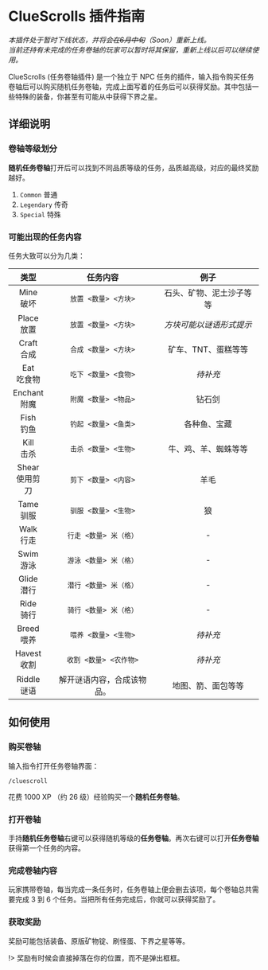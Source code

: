 # ClueScrolls 插件指南

*本插件处于暂时下线状态，并将会~~在6月中旬~~（Soon）重新上线。<br>当前还持有未完成的任务卷轴的玩家可以暂时将其保留，重新上线以后可以继续使用。*

ClueScrolls (任务卷轴插件) 是一个独立于 NPC 任务的插件，输入指令购买任务卷轴后可以购买随机任务卷轴，完成上面写着的任务后可以获得奖励。其中包括一些特殊的装备，你甚至有可能从中获得下界之星。

## 详细说明

### 卷轴等级划分

**随机任务卷轴**打开后可以找到不同品质等级的任务，品质越高级，对应的最终奖励越好。

1. `Common` 普通
2. `Legendary` 传奇
3. `Special` 特殊

### 可能出现的任务内容

任务大致可以分为几类：

|       类型        |          任务内容          |           例子           |
| :---------------: | :------------------------: | :----------------------: |
|   Mine<br>破坏    |    `放置 <数量> <方块>`    | 石头、矿物、泥土沙子等等 |
|   Place<br>放置   |    `放置 <数量> <方块>`    | *方块可能以谜语形式提示* |
|   Craft<br>合成   |    `合成 <数量> <方块>`    |   矿车、TNT、蛋糕等等    |
|   Eat<br>吃食物   |    `吃下 <数量> <食物>`    |         *待补充*         |
|  Enchant<br>附魔  |    `附魔 <数量> <物品>`    |          钻石剑          |
|   Fish<br>钓鱼    |    `钓起 <数量> <鱼类>`    |       各种鱼、宝藏       |
|   Kill<br>击杀    |    `击杀 <数量> <生物>`    |   牛、鸡、羊、蜘蛛等等   |
| Shear<br>使用剪刀 |    `剪下 <数量> <内容>`    |           羊毛           |
|   Tame<br>驯服    |    `驯服 <数量> <生物>`    |            狼            |
|   Walk<br>行走    |   `行走 <数量> 米（格）`   |            -             |
|   Swim<br>游泳    |   `游泳 <数量> 米（格）`   |            -             |
|   Glide<br>潜行   |   `潜行 <数量> 米（格）`   |            -             |
|   Ride<br>骑行    |   `骑行 <数量> 米（格）`   |            -             |
|   Breed<br>喂养   |    `喂养 <数量> <生物>`    |         *待补充*         |
|  Havest<br>收割   |   `收割 <数量> <农作物>`   |         *待补充*         |
|  Riddle<br>谜语   | 解开谜语内容，合成该物品。 |    地图、箭、面包等等    |

## 如何使用

### 购买卷轴

输入指令打开任务卷轴界面：

```minecraft
/cluescroll
```

花费 1000 XP （约 26 级）经验购买一个**随机任务卷轴**。

### 打开卷轴

手持**随机任务卷轴**右键可以获得随机等级的**任务卷轴**。再次右键可以打开**任务卷轴**获得第一个任务的内容。

### 完成卷轴内容

玩家携带卷轴，每当完成一条任务时，任务卷轴上便会删去该项，每个卷轴总共需要完成 3 到 6 个任务。当把所有任务完成后，你就可以获得奖励了。

### 获取奖励

奖励可能包括装备、原版矿物锭、刷怪蛋、下界之星等等。

!> 奖励有时候会直接掉落在你的位置，而不是弹出框框。
